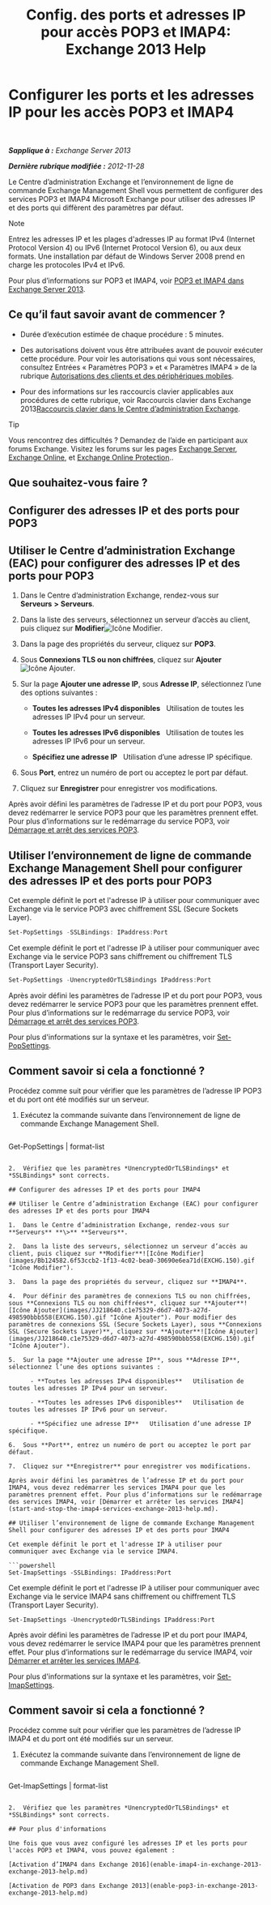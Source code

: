 ﻿---
title: 'Config. des ports et adresses IP pour accès POP3 et IMAP4: Exchange 2013 Help'
TOCTitle: Configurer les ports et les adresses IP pour les accès POP3 et IMAP4
ms:assetid: 8292747b-6626-4d7f-ba73-1e17f5d99fa4
ms:mtpsurl: https://technet.microsoft.com/fr-fr/library/Bb123530(v=EXCHG.150)
ms:contentKeyID: 50555433
ms.date: 04/24/2018
mtps_version: v=EXCHG.150
ms.translationtype: HT
---

# Configurer les ports et les adresses IP pour les accès POP3 et IMAP4

 

_**Sapplique à :** Exchange Server 2013_

_**Dernière rubrique modifiée :** 2012-11-28_

Le Centre d’administration Exchange et l’environnement de ligne de commande Exchange Management Shell vous permettent de configurer des services POP3 et IMAP4 Microsoft Exchange pour utiliser des adresses IP et des ports qui diffèrent des paramètres par défaut.

> [!NOTE]
> Entrez les adresses IP et les plages d'adresses IP au format IPv4 (Internet Protocol Version 4) ou IPv6 (Internet Protocol Version 6), ou aux deux formats. Une installation par défaut de Windows Server 2008 prend en charge les protocoles IPv4 et IPv6.


Pour plus d’informations sur POP3 et IMAP4, voir [POP3 et IMAP4 dans Exchange Server 2013](pop3-and-imap4-in-exchange-server-2013-exchange-2013-help.md).

## Ce qu’il faut savoir avant de commencer ?

  - Durée d’exécution estimée de chaque procédure : 5 minutes.

  - Des autorisations doivent vous être attribuées avant de pouvoir exécuter cette procédure. Pour voir les autorisations qui vous sont nécessaires, consultez Entrées « Paramètres POP3 » et « Paramètres IMAP4 » de la rubrique [Autorisations des clients et des périphériques mobiles](clients-and-mobile-devices-permissions-exchange-2013-help.md).

  - Pour des informations sur les raccourcis clavier applicables aux procédures de cette rubrique, voir Raccourcis clavier dans Exchange 2013[Raccourcis clavier dans le Centre d’administration Exchange](keyboard-shortcuts-in-the-exchange-admin-center-exchange-online-protection-help.md).

> [!TIP]
> Vous rencontrez des difficultés ? Demandez de l’aide en participant aux forums Exchange. Visitez les forums sur les pages <a href="https://go.microsoft.com/fwlink/p/?linkid=60612">Exchange Server</a>, <a href="https://go.microsoft.com/fwlink/p/?linkid=267542">Exchange Online</a>, et <a href="https://go.microsoft.com/fwlink/p/?linkid=285351">Exchange Online Protection</a>..


## Que souhaitez-vous faire ?

## Configurer des adresses IP et des ports pour POP3

## Utiliser le Centre d’administration Exchange (EAC) pour configurer des adresses IP et des ports pour POP3

1.  Dans le Centre d’administration Exchange, rendez-vous sur **Serveurs** **\>** **Serveurs**.

2.  Dans la liste des serveurs, sélectionnez un serveur d’accès au client, puis cliquez sur **Modifier**![Icône Modifier](images/Bb124582.6f53ccb2-1f13-4c02-bea0-30690e6ea71d(EXCHG.150).gif "Icône Modifier").

3.  Dans la page des propriétés du serveur, cliquez sur **POP3**.

4.  Sous **Connexions TLS ou non chiffrées**, cliquez sur **Ajouter**![Icône Ajouter](images/JJ218640.c1e75329-d6d7-4073-a27d-498590bbb558(EXCHG.150).gif "Icône Ajouter").

5.  Sur la page **Ajouter une adresse IP**, sous **Adresse IP**, sélectionnez l’une des options suivantes :
    
      - **Toutes les adresses IPv4 disponibles**   Utilisation de toutes les adresses IP IPv4 pour un serveur.
    
      - **Toutes les adresses IPv6 disponibles**   Utilisation de toutes les adresses IP IPv6 pour un serveur.
    
      - **Spécifiez une adresse IP**   Utilisation d’une adresse IP spécifique.

6.  Sous **Port**, entrez un numéro de port ou acceptez le port par défaut.

7.  Cliquez sur **Enregistrer** pour enregistrer vos modifications.

Après avoir défini les paramètres de l’adresse IP et du port pour POP3, vous devez redémarrer le service POP3 pour que les paramètres prennent effet. Pour plus d’informations sur le redémarrage du service POP3, voir [Démarrage et arrêt des services POP3](start-and-stop-the-pop3-services-exchange-2013-help.md).

## Utiliser l’environnement de ligne de commande Exchange Management Shell pour configurer des adresses IP et des ports pour POP3

Cet exemple définit le port et l'adresse IP à utiliser pour communiquer avec Exchange via le service POP3 avec chiffrement SSL (Secure Sockets Layer).

```powershell
Set-PopSettings -SSLBindings: IPaddress:Port
```

Cet exemple définit le port et l'adresse IP à utiliser pour communiquer avec Exchange via le service POP3 sans chiffrement ou chiffrement TLS (Transport Layer Security).

```powershell
Set-PopSettings -UnencryptedOrTLSBindings IPaddress:Port
```

Après avoir défini les paramètres de l’adresse IP et du port pour POP3, vous devez redémarrer le service POP3 pour que les paramètres prennent effet. Pour plus d’informations sur le redémarrage du service POP3, voir [Démarrage et arrêt des services POP3](start-and-stop-the-pop3-services-exchange-2013-help.md).

Pour plus d'informations sur la syntaxe et les paramètres, voir [Set-PopSettings](https://technet.microsoft.com/fr-fr/library/aa997154\(v=exchg.150\)).

## Comment savoir si cela a fonctionné ?

Procédez comme suit pour vérifier que les paramètres de l’adresse IP POP3 et du port ont été modifiés sur un serveur.

1.  Exécutez la commande suivante dans l’environnement de ligne de commande Exchange Management Shell.
    
    ```powershell
Get-PopSettings | format-list
```

2.  Vérifiez que les paramètres *UnencryptedOrTLSBindings* et *SSLBindings* sont corrects.

## Configurer des adresses IP et des ports pour IMAP4

## Utiliser le Centre d’administration Exchange (EAC) pour configurer des adresses IP et des ports pour IMAP4

1.  Dans le Centre d’administration Exchange, rendez-vous sur **Serveurs** **\>** **Serveurs**.

2.  Dans la liste des serveurs, sélectionnez un serveur d’accès au client, puis cliquez sur **Modifier**![Icône Modifier](images/Bb124582.6f53ccb2-1f13-4c02-bea0-30690e6ea71d(EXCHG.150).gif "Icône Modifier").

3.  Dans la page des propriétés du serveur, cliquez sur **IMAP4**.

4.  Pour définir des paramètres de connexions TLS ou non chiffrées, sous **Connexions TLS ou non chiffrées**, cliquez sur **Ajouter**![Icône Ajouter](images/JJ218640.c1e75329-d6d7-4073-a27d-498590bbb558(EXCHG.150).gif "Icône Ajouter"). Pour modifier des paramètres de connexions SSL (Secure Sockets Layer), sous **Connexions SSL (Secure Sockets Layer)**, cliquez sur **Ajouter**![Icône Ajouter](images/JJ218640.c1e75329-d6d7-4073-a27d-498590bbb558(EXCHG.150).gif "Icône Ajouter").

5.  Sur la page **Ajouter une adresse IP**, sous **Adresse IP**, sélectionnez l’une des options suivantes :
    
      - **Toutes les adresses IPv4 disponibles**   Utilisation de toutes les adresses IP IPv4 pour un serveur.
    
      - **Toutes les adresses IPv6 disponibles**   Utilisation de toutes les adresses IP IPv6 pour un serveur.
    
      - **Spécifiez une adresse IP**   Utilisation d’une adresse IP spécifique.

6.  Sous **Port**, entrez un numéro de port ou acceptez le port par défaut.

7.  Cliquez sur **Enregistrer** pour enregistrer vos modifications.

Après avoir défini les paramètres de l’adresse IP et du port pour IMAP4, vous devez redémarrer les services IMAP4 pour que les paramètres prennent effet. Pour plus d’informations sur le redémarrage des services IMAP4, voir [Démarrer et arrêter les services IMAP4](start-and-stop-the-imap4-services-exchange-2013-help.md).

## Utiliser l’environnement de ligne de commande Exchange Management Shell pour configurer des adresses IP et des ports pour IMAP4

Cet exemple définit le port et l'adresse IP à utiliser pour communiquer avec Exchange via le service IMAP4.

```powershell
Set-ImapSettings -SSLBindings: IPaddress:Port
```

Cet exemple définit le port et l'adresse IP à utiliser pour communiquer avec Exchange via le service IMAP4 sans chiffrement ou chiffrement TLS (Transport Layer Security).

    Set-ImapSettings -UnencryptedOrTLSBindings IPaddress:Port 

Après avoir défini les paramètres de l’adresse IP et du port pour IMAP4, vous devez redémarrer le service IMAP4 pour que les paramètres prennent effet. Pour plus d’informations sur le redémarrage du service IMAP4, voir [Démarrer et arrêter les services IMAP4](start-and-stop-the-imap4-services-exchange-2013-help.md).

Pour plus d'informations sur la syntaxe et les paramètres, voir [Set-ImapSettings](https://technet.microsoft.com/fr-fr/library/aa998252\(v=exchg.150\)).

## Comment savoir si cela a fonctionné ?

Procédez comme suit pour vérifier que les paramètres de l’adresse IP IMAP4 et du port ont été modifiés sur un serveur.

1.  Exécutez la commande suivante dans l’environnement de ligne de commande Exchange Management Shell.
    
    ```powershell
Get-ImapSettings | format-list
```

2.  Vérifiez que les paramètres *UnencryptedOrTLSBindings* et *SSLBindings* sont corrects.

## Pour plus d'informations

Une fois que vous avez configuré les adresses IP et les ports pour l'accès POP3 et IMAP4, vous pouvez également :

[Activation d’IMAP4 dans Exchange 2016](enable-imap4-in-exchange-2013-exchange-2013-help.md)

[Activation de POP3 dans Exchange 2013](enable-pop3-in-exchange-2013-exchange-2013-help.md)

